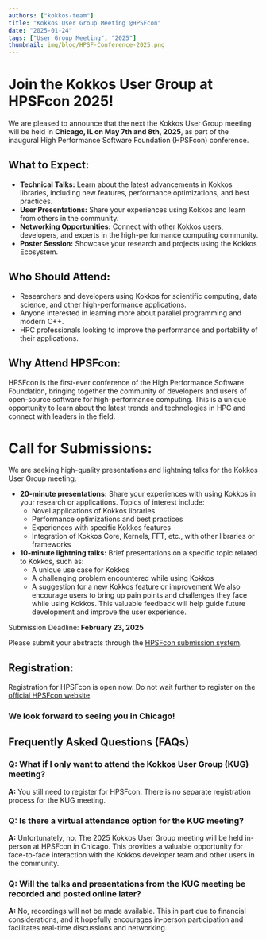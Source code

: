 ```yaml
---
authors: ["kokkos-team"]
title: "Kokkos User Group Meeting @HPSFcon"
date: "2025-01-24"
tags: ["User Group Meeting", "2025"]
thumbnail: img/blog/HPSF-Conference-2025.png
---
```



# Join the Kokkos User Group at HPSFcon 2025!

We are pleased to announce that the next the Kokkos User Group meeting will be
held in **Chicago, IL on May 7th and 8th, 2025**, as part of the inaugural High
Performance Software Foundation (HPSFcon) conference.

## What to Expect:

* **Technical Talks:** Learn about the latest advancements in Kokkos libraries, including new
  features, performance optimizations, and best practices.
* **User Presentations:** Share your experiences using Kokkos and learn from
  others in the community.
* **Networking Opportunities:** Connect with other Kokkos users, developers,
  and experts in the high-performance computing community.
* **Poster Session:** Showcase your research and projects using the Kokkos Ecosystem.

## Who Should Attend:

* Researchers and developers using Kokkos for scientific computing, data
  science, and other high-performance applications.
* Anyone interested in learning more about parallel programming and modern C++.
* HPC professionals looking to improve the performance and portability of their
  applications.

## Why Attend HPSFcon:

HPSFcon is the first-ever conference of the High Performance Software
Foundation, bringing together the community of developers and users of
open-source software for high-performance computing. This is a unique
opportunity to learn about the latest trends and technologies in HPC and
connect with leaders in the field.

# Call for Submissions:

We are seeking high-quality presentations and lightning talks for the Kokkos
User Group meeting.

* **20-minute presentations:** Share your experiences with using Kokkos in your
  research or applications. Topics of interest include:
  * Novel applications of Kokkos libraries
  * Performance optimizations and best practices
  * Experiences with specific Kokkos features
  * Integration of Kokkos Core, Kernels, FFT, etc., with other libraries or frameworks
* **10-minute lightning talks:** Brief presentations on a specific topic
  related to Kokkos, such as:
  * A unique use case for Kokkos
  * A challenging problem encountered while using Kokkos
  * A suggestion for a new Kokkos feature or improvement
We also encourage users to bring up pain points and challenges they face while
using Kokkos. This valuable feedback will help guide future development and
improve the user experience.

Submission Deadline: **February 23, 2025**

Please submit your abstracts through the [HPSFcon submission system](https://events.linuxfoundation.org/hpsf-conference/program/cfp/).

## Registration:

Registration for HPSFcon is open now. Do not wait further to register on the
[official HPSFcon website](https://events.linuxfoundation.org/hpsf-conference/).

### We look forward to seeing you in Chicago!




## Frequently Asked Questions (FAQs)
### Q: What if I only want to attend the Kokkos User Group (KUG) meeting?
**A:** You still need to register for HPSFcon. There is no separate registration
process for the KUG meeting.

### Q: Is there a virtual attendance option for the KUG meeting?
**A:** Unfortunately, no. The 2025 Kokkos User Group meeting will be held in-person
at HPSFcon in Chicago. This provides a valuable opportunity for face-to-face
interaction with the Kokkos developer team and other users in the community.

### Q: Will the talks and presentations from the KUG meeting be recorded and posted online later?
**A:** No, recordings will not be made available. This in part due to financial
considerations, and it hopefully encourages in-person participation and
facilitates real-time discussions and networking.
